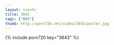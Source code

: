 ```yaml
--- 
layout: sieutv
title: 3843
tags: ["003"]
thumb: http://porn720.net/video/3843/poster.jpg
---
```

{% include porn720 key="3843" %} 
